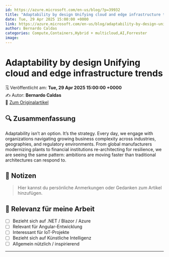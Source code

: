 ```yaml
---
id: https://azure.microsoft.com/en-us/blog/?p=39932
title: "Adaptability by design Unifying cloud and edge infrastructure trends"
date: Tue, 29 Apr 2025 15:00:00 +0000
link: https://azure.microsoft.com/en-us/blog/adaptability-by-design-unifying-cloud-and-edge-infrastructure-trends/
author: Bernardo Caldas
categories: Compute,Containers,Hybrid + multicloud,AI,Forrester
image: 
---
```


# Adaptability by design Unifying cloud and edge infrastructure trends

🗓️ Veröffentlicht am: **Tue, 29 Apr 2025 15:00:00 +0000**  
✍️ Autor: **Bernardo Caldas**  
🔗 [Zum Originalartikel](https://azure.microsoft.com/en-us/blog/adaptability-by-design-unifying-cloud-and-edge-infrastructure-trends/)

## 🔍 Zusammenfassung

Adaptability isn’t an option. It’s the strategy. Every day, we engage with organizations navigating growing business complexity across industries, geographies, and regulatory environments. From global manufacturers modernizing plants to financial institutions re-architecting for resilience, we are seeing the same pattern: ambitions are moving faster than traditional architectures can respond to. 

## 📌 Notizen

> Hier kannst du persönliche Anmerkungen oder Gedanken zum Artikel hinzufügen.

## 🧠 Relevanz für meine Arbeit

- [ ] Bezieht sich auf .NET / Blazor / Azure
- [ ] Relevant für Angular-Entwicklung
- [ ] Interessant für IoT-Projekte
- [ ] Bezieht sich auf Künstliche Intelligenz
- [ ] Allgemein nützlich / inspirierend

---

